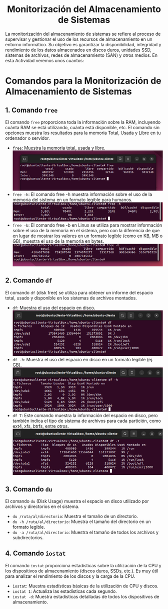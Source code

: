 
# <h1 align="center"> Monitorización del Almacenamiento de Sistemas </h> 

La monitorización del almacenamiento de sistemas se refiere al proceso de supervisar y gestionar el uso de los recursos de almacenamiento en un entorno informático. Su objetivo es garantizar la disponibilidad, integridad y rendimiento de los datos almacenados en discos duros, unidades SSD, sistemas de archivos, redes de almacenamiento (SAN) y otros medios.
En esta Actividad veremos unos cuantos:

# Comandos para la Monitorización de Almacenamiento de Sistemas

## 1. Comando `free`

El comando `free` proporciona toda la información sobre la RAM, incluyendo cuánta RAM se está utilizando, cuánta está disponible, etc. El comando sin opciones muestra los resultados para la memoria Total, Usada y Libre en tu ordenador o servidor.

- `free`: Muestra la memoria total, usada y libre.
  ![Free](https://github.com/josemanuellamprea/MONOTORIZACION/blob/main/Img/Captura%20de%20pantalla%202025-01-27%20171205.png?raw=true)
- `free -h`: El comando free -h muestra información sobre el uso de la memoria del sistema en un formato legible para humanos.
  ![Free -h](https://github.com/josemanuellamprea/MONOTORIZACION/blob/main/Img/Captura%20de%20pantalla%202025-01-27%20171430.png?raw=true)
- `free -b`: El comando free -b en Linux se utiliza para mostrar información sobre el uso de la memoria en el sistema, pero con la diferencia de que en lugar de mostrar los valores en un formato legible (como en KB, MB o GB), muestra el uso de la memoria en bytes.
  ![Free -b](https://github.com/josemanuellamprea/MONOTORIZACION/blob/main/Img/Captura%20de%20pantalla%202025-01-27%20171357.png?raw=true)

## 2. Comando `df`

El comando `df` (disk free) se utiliza para obtener un informe del espacio total, usado y disponible en los sistemas de archivos montados.

- `df`: Muestra el uso del espacio en disco.
  ![df](https://github.com/josemanuellamprea/MONOTORIZACION/blob/main/Img/df.png?raw=true)
- `df -h`: Muestra el uso del espacio en disco en un formato legible (ej. GB).
  ![df](https://github.com/josemanuellamprea/MONOTORIZACION/blob/main/Img/df%20-h.png?raw=true)
- `df T`: Este comando muestra la información del espacio en disco, pero también indica el tipo de sistema de archivos para cada partición, como ext4, xfs, btrfs, entre otros.
![df](https://github.com/josemanuellamprea/MONOTORIZACION/blob/main/Img/df%20-T.png?raw=true)

## 3. Comando `du`

El comando `du` (Disk Usage) muestra el espacio en disco utilizado por archivos y directorios en el sistema.

- `du /ruta/al/directorio`: Muestra el tamaño de un directorio.
- `du -h /ruta/al/directorio`: Muestra el tamaño del directorio en un formato legible.
- `du -a /ruta/al/directorio`: Muestra el tamaño de todos los archivos y subdirectorios.

## 4. Comando `iostat`

El comando `iostat` proporciona estadísticas sobre la utilización de la CPU y los dispositivos de almacenamiento (discos duros, SSDs, etc.). Es muy útil para analizar el rendimiento de los discos y la carga de la CPU.

- `iostat`: Muestra estadísticas básicas de la utilización de CPU y discos.
- `iostat 1`: Actualiza las estadísticas cada segundo.
- `iostat -d`: Muestra estadísticas detalladas de todos los dispositivos de almacenamiento.



